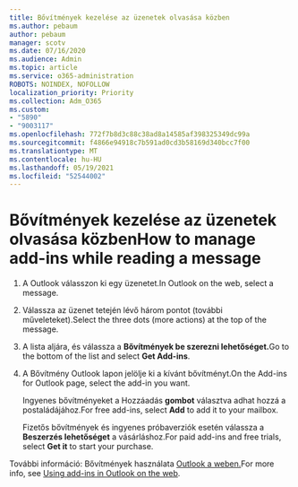 ```yaml
---
title: Bővítmények kezelése az üzenetek olvasása közben
ms.author: pebaum
author: pebaum
manager: scotv
ms.date: 07/16/2020
ms.audience: Admin
ms.topic: article
ms.service: o365-administration
ROBOTS: NOINDEX, NOFOLLOW
localization_priority: Priority
ms.collection: Adm_O365
ms.custom:
- "5890"
- "9003117"
ms.openlocfilehash: 772f7b8d3c88c38ad8a14585af398325349dc99a
ms.sourcegitcommit: f4866e94918c7b591ad0cd3b58169d340bcc7f00
ms.translationtype: MT
ms.contentlocale: hu-HU
ms.lasthandoff: 05/19/2021
ms.locfileid: "52544002"
---
```

# <a name="how-to-manage-add-ins-while-reading-a-message"></a><span data-ttu-id="13ca9-102">Bővítmények kezelése az üzenetek olvasása közben</span><span class="sxs-lookup"><span data-stu-id="13ca9-102">How to manage add-ins while reading a message</span></span>

1. <span data-ttu-id="13ca9-103">A Outlook válasszon ki egy üzenetet.</span><span class="sxs-lookup"><span data-stu-id="13ca9-103">In Outlook on the web, select a message.</span></span>
    
2. <span data-ttu-id="13ca9-104">Válassza az üzenet tetején lévő három pontot (további műveleteket).</span><span class="sxs-lookup"><span data-stu-id="13ca9-104">Select the three dots (more actions) at the top of the message.</span></span>

3. <span data-ttu-id="13ca9-105">A lista aljára, és válassza a **Bővítmények be szerezni lehetőséget.**</span><span class="sxs-lookup"><span data-stu-id="13ca9-105">Go to the bottom of the list and select **Get Add-ins**.</span></span>
    
4. <span data-ttu-id="13ca9-106">A Bővítmény Outlook lapon jelölje ki a kívánt bővítményt.</span><span class="sxs-lookup"><span data-stu-id="13ca9-106">On the Add-ins for Outlook page, select the add-in you want.</span></span>
    
    <span data-ttu-id="13ca9-107">Ingyenes bővítményeket a Hozzáadás **gombot** választva adhat hozzá a postaládájához.</span><span class="sxs-lookup"><span data-stu-id="13ca9-107">For free add-ins, select **Add** to add it to your mailbox.</span></span>
    
    <span data-ttu-id="13ca9-108">Fizetős bővítmények és ingyenes próbaverziók esetén válassza a **Beszerzés lehetőséget** a vásárláshoz.</span><span class="sxs-lookup"><span data-stu-id="13ca9-108">For paid add-ins and free trials, select **Get it** to start your purchase.</span></span>
    
<span data-ttu-id="13ca9-109">További információ: Bővítmények használata [Outlook a weben.](https://support.microsoft.com/office/using-add-ins-in-outlook-on-the-web-8f2ce816-5df4-44a5-958c-f7f9d6dabdce)</span><span class="sxs-lookup"><span data-stu-id="13ca9-109">For more info, see [Using add-ins in Outlook on the web](https://support.microsoft.com/office/using-add-ins-in-outlook-on-the-web-8f2ce816-5df4-44a5-958c-f7f9d6dabdce).</span></span>